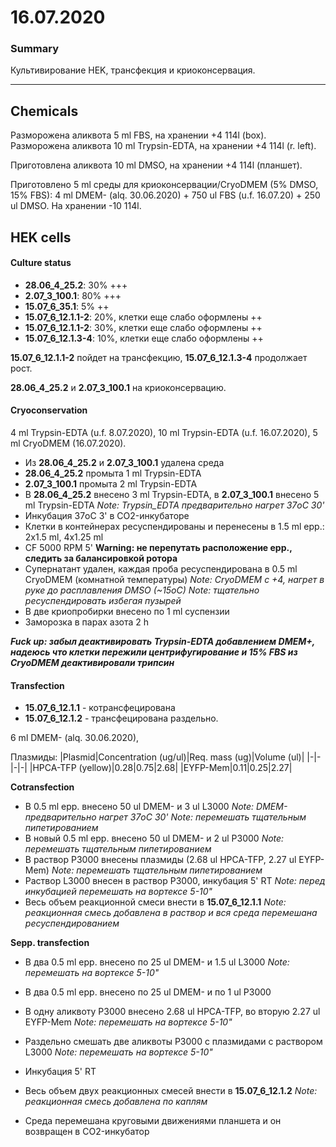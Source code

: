 16.07.2020
==========

### Summary
Культивирование HEK, трансфекция и криоконсервация.

---

## Chemicals
Разморожена аликвота 5 ml FBS, на хранении +4 114l (box).
Разморожена аликвота 10 ml Trypsin-EDTA, на хранении +4 114l (r. left).

Приготовлена аликвота 10 ml DMSO, на хранении +4 114l (планшет).

Приготовлено 5 ml среды для криоконсервации/CryoDMEM (5% DMSO, 15% FBS): 4 ml DMEM- (alq. 30.06.2020) + 750 ul FBS (u.f. 16.07.20) + 250 ul DMSO.
На хранении -10 114l.

## HEK cells
#### Culture status
- **28.06_4_25.2**: 30% +++
- **2.07_3_100.1**: 80% +++
- **15.07_6_35.1**: 5% ++
- **15.07_6_12.1.1-2**: 20%, клетки еще слабо оформлены ++
- **15.07_6_12.1.1-2**: 30%, клетки еще слабо оформлены ++
- **15.07_6_12.1.3-4**: 10%, клетки еще слабо оформлены ++

**15.07_6_12.1.1-2** пойдет на трансфекцию, **15.07_6_12.1.3-4** продолжает рост.

**28.06_4_25.2** и **2.07_3_100.1** на криоконсервацию.


#### Cryoconservation
4 ml Trypsin-EDTA (u.f. 8.07.2020), 10 ml Trypsin-EDTA (u.f. 16.07.2020), 5 ml CryoDMEM (16.07.2020).

- Из **28.06_4_25.2** и **2.07_3_100.1** удалена среда
- **28.06_4_25.2** промыта 1 ml Trypsin-EDTA
- **2.07_3_100.1** промыта 2 ml Trypsin-EDTA
- В **28.06_4_25.2** внесено 3 ml Trypsin-EDTA, в **2.07_3_100.1** внесено 5 ml Trypsin-EDTA
*Note: Trypsin_EDTA предварительно нагрет 37oC 30'*
- Инкубация 37oC 3' в CO2-инкубаторе
- Клетки в контейнерах ресуспендированы и перенесены в 1.5 ml epp.: 2x1.5 ml, 4x1.25 ml
- CF 5000 RPM 5'
**Warning: не перепутать расположение epp., следить за балансировкой ротора**
- Супернатант удален, каждая проба ресуспендирована в 0.5 ml CryoDMEM (комнатной температуры)
*Note: CryoDMEM с +4, нагрет в руке до расплавления DMSO (\~15oC)*
*Note: тщательно ресуспендировать избегая пузырей*
- В две криопробирки внесено по 1 ml суспензии
- Заморозка в парах азота 2 h

***Fuck up: забыл деактивировать Trypsin-EDTA добавлением DMEM+, надеюсь что клетки пережили центрифугирование и 15% FBS из CryoDMEM деактивировали трипсин***


#### Transfection
- **15.07_6_12.1.1** - котрансфецирована
- **15.07_6_12.1.2** - трансфецирована раздельно.

6 ml DMEM- (alq. 30.06.2020), 

Плазмиды:
|Plasmid|Concentration (ug/ul)|Req. mass (ug)|Volume (ul)|
|-|-|-|-|
|HPCA-TFP (yellow)|0.28|0.75|2.68|
|EYFP-Mem|0.11|0.25|2.27|

**Cotransfection**
- В 0.5 ml epp. внесено 50 ul DMEM- и 3 ul L3000
*Note: DMEM- предварительно нагрет 37oC 30'*
*Note: перемешать тщательным пипетированием*
- В новый 0.5 ml epp. внесено 50 ul DMEM- и 2 ul P3000
*Note: перемешать тщательным пипетированием*
- В раствор P3000 внесены плазмиды (2.68 ul HPCA-TFP, 2.27 ul EYFP-Mem)
*Note: перемешать тщательным пипетированием*
- Раствор L3000 внесен в раствор P3000, инкубация 5' RT
*Note: перед инкубацией перемешать на вортексе 5-10"*
- Весь объем реакционной смеси внести в **15.07_6_12.1.1** 
*Note: реакционная смесь добавлена в раствор и вся среда перемешана ресуспендированием*

**Sepp. transfection**
- В два 0.5 ml epp. внесено по 25 ul DMEM- и 1.5 ul L3000
*Note: перемешать на вортексе 5-10"*
- В два 0.5 ml epp. внесено по 25 ul DMEM- и по 1 ul P3000
- В одну аликвоту P3000 внесено 2.68 ul HPCA-TFP, во вторую 2.27 ul EYFP-Mem
*Note: перемешать на вортексе 5-10"*
- Раздельно смешать две аликвоты P3000 c плазмидами с раствором L3000
*Note: перемешать на вортексе 5-10"*
- Инкубация 5' RT
- Весь объем двух реакционных смесей внести в **15.07_6_12.1.2**
*Note: реакционная смесь добавлена по каплям*

- Среда перемешана круговыми движениями планшета и он возвращен в CO2-инкубатор



